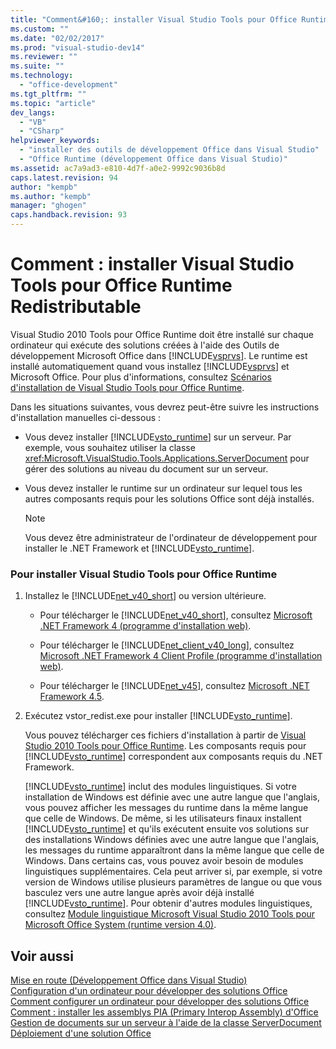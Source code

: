 ```yaml
---
title: "Comment&#160;: installer Visual Studio Tools pour Office Runtime Redistributable"
ms.custom: ""
ms.date: "02/02/2017"
ms.prod: "visual-studio-dev14"
ms.reviewer: ""
ms.suite: ""
ms.technology: 
  - "office-development"
ms.tgt_pltfrm: ""
ms.topic: "article"
dev_langs: 
  - "VB"
  - "CSharp"
helpviewer_keywords: 
  - "installer des outils de développement Office dans Visual Studio"
  - "Office Runtime (développement Office dans Visual Studio)"
ms.assetid: ac7a9ad3-e810-4d7f-a0e2-9992c9036b8d
caps.latest.revision: 94
author: "kempb"
ms.author: "kempb"
manager: "ghogen"
caps.handback.revision: 93
---
```

# Comment&#160;: installer Visual Studio Tools pour Office Runtime Redistributable
  Visual Studio 2010 Tools pour Office Runtime doit être installé sur chaque ordinateur qui exécute des solutions créées à l'aide des Outils de développement Microsoft Office dans [!INCLUDE[vsprvs](../sharepoint/includes/vsprvs-md.md)].  Le runtime est installé automatiquement quand vous installez [!INCLUDE[vsprvs](../sharepoint/includes/vsprvs-md.md)] et Microsoft Office.  Pour plus d'informations, consultez [Scénarios d'installation de Visual Studio Tools pour Office Runtime](../vsto/visual-studio-tools-for-office-runtime-installation-scenarios.md).  
  
 Dans les situations suivantes, vous devrez peut\-être suivre les instructions d'installation manuelles ci\-dessous :  
  
-   Vous devez installer [!INCLUDE[vsto_runtime](../vsto/includes/vsto-runtime-md.md)] sur un serveur.  Par exemple, vous souhaitez utiliser la classe <xref:Microsoft.VisualStudio.Tools.Applications.ServerDocument> pour gérer des solutions au niveau du document sur un serveur.  
  
-   Vous devez installer le runtime sur un ordinateur sur lequel tous les autres composants requis pour les solutions Office sont déjà installés.  
  
    > [!NOTE]  
    >  Vous devez être administrateur de l'ordinateur de développement pour installer le .NET Framework et [!INCLUDE[vsto_runtime](../vsto/includes/vsto-runtime-md.md)].  
  
### Pour installer Visual Studio Tools pour Office Runtime  
  
1.  Installez le [!INCLUDE[net_v40_short](../sharepoint/includes/net-v40-short-md.md)] ou version ultérieure.  
  
    -   Pour télécharger le [!INCLUDE[net_v40_short](../sharepoint/includes/net-v40-short-md.md)], consultez [Microsoft .NET Framework 4 \(programme d'installation web\)](http://go.microsoft.com/fwlink/?LinkId=178957).  
  
    -   Pour télécharger le [!INCLUDE[net_client_v40_long](../vsto/includes/net-client-v40-long-md.md)], consultez [Microsoft .NET Framework 4 Client Profile \(programme d'installation web\)](http://go.microsoft.com/fwlink/?LinkId=178958).  
  
    -   Pour télécharger le [!INCLUDE[net_v45](../vsto/includes/net-v45-md.md)], consultez [Microsoft .NET Framework 4.5](http://www.microsoft.com/download/details.aspx?id=30653).  
  
2.  Exécutez vstor\_redist.exe pour installer [!INCLUDE[vsto_runtime](../vsto/includes/vsto-runtime-md.md)].  
  
     Vous pouvez télécharger ces fichiers d'installation à partir de [Visual Studio 2010 Tools pour Office Runtime](http://go.microsoft.com/fwlink/?LinkId=140384).  Les composants requis pour [!INCLUDE[vsto_runtime](../vsto/includes/vsto-runtime-md.md)] correspondent aux composants requis du .NET Framework.  
  
     [!INCLUDE[vsto_runtime](../vsto/includes/vsto-runtime-md.md)] inclut des modules linguistiques.  Si votre installation de Windows est définie avec une autre langue que l'anglais, vous pouvez afficher les messages du runtime dans la même langue que celle de Windows.  De même, si les utilisateurs finaux installent [!INCLUDE[vsto_runtime](../vsto/includes/vsto-runtime-md.md)] et qu'ils exécutent ensuite vos solutions sur des installations Windows définies avec une autre langue que l'anglais, les messages du runtime apparaîtront dans la même langue que celle de Windows.  Dans certains cas, vous pouvez avoir besoin de modules linguistiques supplémentaires.  Cela peut arriver si, par exemple, si votre version de Windows utilise plusieurs paramètres de langue ou que vous basculez vers une autre langue après avoir déjà installé [!INCLUDE[vsto_runtime](../vsto/includes/vsto-runtime-md.md)].  Pour obtenir d'autres modules linguistiques, consultez [Module linguistique Microsoft Visual Studio 2010 Tools pour Microsoft Office System \(runtime version 4.0\)](http://go.microsoft.com/fwlink/?LinkId=140386).  
  
## Voir aussi  
 [Mise en route &#40;Développement Office dans Visual Studio&#41;](../vsto/getting-started-office-development-in-visual-studio.md)   
 [Configuration d'un ordinateur pour développer des solutions Office](../vsto/configuring-a-computer-to-develop-office-solutions.md)   
 [Comment configurer un ordinateur pour développer des solutions Office](../vsto/how-to-configure-a-computer-to-develop-office-solutions.md)   
 [Comment : installer les assemblys PIA &#40;Primary Interop Assembly&#41; d'Office](../vsto/how-to-install-office-primary-interop-assemblies.md)   
 [Gestion de documents sur un serveur à l'aide de la classe ServerDocument](../vsto/managing-documents-on-a-server-by-using-the-serverdocument-class.md)   
 [Déploiement d'une solution Office](../vsto/deploying-an-office-solution.md)  
  
  
